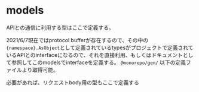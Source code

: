# models

APIとの通信に利用する型はここで定義する。 

2021/6/7現在ではprotocol bufferが存在するので、その中の `{namespace}.AsObject`として定義されているtypesがプロジェクトで定義されているAPIとのinterfaceになるので、それを直接利用、もしくはドキュメントとして参照してこのmodelsでinterfaceを定義する。
`@monorepo/gen/` 以下の定義ファイルより取得可能。

必要があれば、リクエストbody用の型もここで定義する
